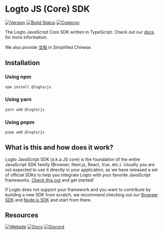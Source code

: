 # Logto JS (Core) SDK
[![Version](https://img.shields.io/npm/v/@logto/js)](https://www.npmjs.com/package/@logto/js)
[![Build Status](https://github.com/logto-io/js/actions/workflows/main.yml/badge.svg)](https://github.com/logto-io/js/actions/workflows/main.yml)
[![Codecov](https://img.shields.io/codecov/c/github/logto-io/js)](https://app.codecov.io/gh/logto-io/js?branch=master)

The Logto JavaScript Core SDK written in TypeScript. Check out our [docs](https://docs.logto.io/JavaScript/js/) for more information.

We also provide [文档](https://docs.logto.io/zh-cn/sdk/JavaScript/js/) in Simplified Chinese.

## Installation

### Using npm

```bash
npm install @logto/js
```

### Using yarn

```bash
yarn add @logto/js
```

### Using pnpm

```bash
pnpm add @logto/js
```

## What is this and how does it work?

Logto JavaScript SDK (a.k.a JS core) is the foundation of the entire JavaScript SDK family (Browser, Next.js, React, Vue, etc.). Usually you are not expected to use it directly in your application, as we have released a set of official SDKs to help you integrate Logto with your favorite JavaScript frameworks. [Check this out](https://docs.logto.io/docs/recipes/integrate-logto/) and get started!

If Logto does not support your framework and you want to contribute by building a new SDK from scratch, we recommend checking out our [Browser SDK](https://github.com/logto-io/js/tree/master/packages/browser) and [Node.js SDK](https://github.com/logto-io/js/tree/master/packages/node) and start from there.

## Resources

[![Website](https://img.shields.io/badge/website-logto.io-8262F8.svg)](https://logto.io/)
[![Docs](https://img.shields.io/badge/docs-logto.io-green.svg)](https://docs.logto.io/sdk/JavaScript/js/)
[![Discord](https://img.shields.io/discord/965845662535147551?logo=discord&logoColor=ffffff&color=7389D8&cacheSeconds=600)](https://discord.gg/UEPaF3j5e6)

